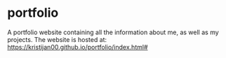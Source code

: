 # portfolio
A portfolio website containing all the information about me, as well as my projects.
The website is hosted at: https://kristijan00.github.io/portfolio/index.html#
